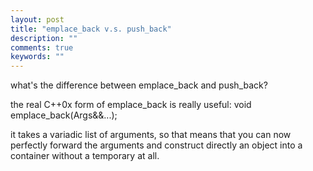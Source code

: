 ```yaml
---
layout: post
title: "emplace_back v.s. push_back"
description: ""
comments: true
keywords: ""
---
```



what's the difference between emplace_back and push_back?

the real C++0x form of emplace_back is really useful: void emplace_back(Args&&...);

it takes a variadic list of arguments, so that means that you can now perfectly forward the arguments and construct directly an object into a container without a temporary at all.

